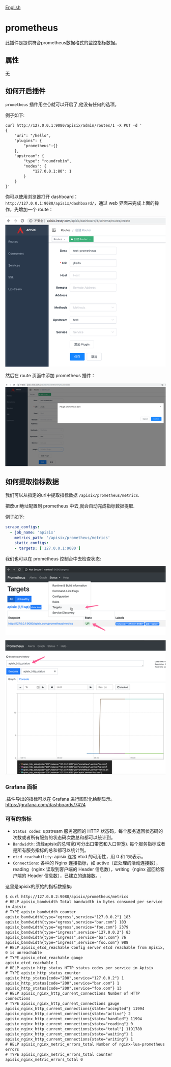 <!--
#
# Licensed to the Apache Software Foundation (ASF) under one or more
# contributor license agreements.  See the NOTICE file distributed with
# this work for additional information regarding copyright ownership.
# The ASF licenses this file to You under the Apache License, Version 2.0
# (the "License"); you may not use this file except in compliance with
# the License.  You may obtain a copy of the License at
#
#     http://www.apache.org/licenses/LICENSE-2.0
#
# Unless required by applicable law or agreed to in writing, software
# distributed under the License is distributed on an "AS IS" BASIS,
# WITHOUT WARRANTIES OR CONDITIONS OF ANY KIND, either express or implied.
# See the License for the specific language governing permissions and
# limitations under the License.
#
-->

[English](prometheus.md)

# prometheus

此插件是提供符合prometheus数据格式的监控指标数据。

## 属性

无

## 如何开启插件

`prometheus` 插件用空{}就可以开启了,他没有任何的选项。

例子如下:

```shell
curl http://127.0.0.1:9080/apisix/admin/routes/1 -X PUT -d '
{
    "uri": "/hello",
    "plugins": {
        "prometheus":{}
    },
    "upstream": {
        "type": "roundrobin",
        "nodes": {
            "127.0.0.1:80": 1
        }
    }
}'
```

你可以使用浏览器打开 dashboard：`http://127.0.0.1:9080/apisix/dashboard/`，通过 web 界面来完成上面的操作，先增加一个 route：

![](../images/plugin/prometheus-1.png)

然后在 route 页面中添加 prometheus 插件：

![](../images/plugin/prometheus-2.png)

## 如何提取指标数据

我们可以从指定的url中提取指标数据 `/apisix/prometheus/metrics`.

把改uri地址配置到 prometheus 中去,就会自动完成指标数据提取.

例子如下:

```yaml
scrape_configs:
  - job_name: 'apisix'
    metrics_path: '/apisix/prometheus/metrics'
    static_configs:
    - targets: ['127.0.0.1:9080']
```

我们也可以在 prometheus 控制台中去检查状态:

![](../../doc/images/plugin/prometheus01.png)

![](../../doc/images/plugin/prometheus02.png)


### Grafana 面板

.插件导出的指标可以在 Grafana 进行图形化绘制显示。https://grafana.com/dashboards/7424

### 可有的指标

* `Status codes`: upstream 服务返回的 HTTP 状态码，每个服务返回状态码的次数或者所有服务的状态码次数总和都可以统计到。
* `Bandwidth`: 流经apisix的总带宽(可分出口带宽和入口带宽). 每个服务指标或者是所有服务指标的总和都可以统计到。
* `etcd reachability`: apisix 连接 etcd 的可用性，用 0 和 1来表示。
* `Connections`: 各种的 Nginx 连接指标，如 active（正处理的活动连接数），reading（nginx 读取到客户端的 Header 信息数），writing（nginx 返回给客户端的 Header 信息数），已建立的连接数。.

这里是apisix的原始的指标数据集:

```
$ curl http://127.0.0.2:9080/apisix/prometheus/metrics
# HELP apisix_bandwidth Total bandwidth in bytes consumed per service in Apisix
# TYPE apisix_bandwidth counter
apisix_bandwidth{type="egress",service="127.0.0.2"} 183
apisix_bandwidth{type="egress",service="bar.com"} 183
apisix_bandwidth{type="egress",service="foo.com"} 2379
apisix_bandwidth{type="ingress",service="127.0.0.2"} 83
apisix_bandwidth{type="ingress",service="bar.com"} 76
apisix_bandwidth{type="ingress",service="foo.com"} 988
# HELP apisix_etcd_reachable Config server etcd reachable from Apisix, 0 is unreachable
# TYPE apisix_etcd_reachable gauge
apisix_etcd_reachable 1
# HELP apisix_http_status HTTP status codes per service in Apisix
# TYPE apisix_http_status counter
apisix_http_status{code="200",service="127.0.0.2"} 1
apisix_http_status{code="200",service="bar.com"} 1
apisix_http_status{code="200",service="foo.com"} 13
# HELP apisix_nginx_http_current_connections Number of HTTP connections
# TYPE apisix_nginx_http_current_connections gauge
apisix_nginx_http_current_connections{state="accepted"} 11994
apisix_nginx_http_current_connections{state="active"} 2
apisix_nginx_http_current_connections{state="handled"} 11994
apisix_nginx_http_current_connections{state="reading"} 0
apisix_nginx_http_current_connections{state="total"} 1191780
apisix_nginx_http_current_connections{state="waiting"} 1
apisix_nginx_http_current_connections{state="writing"} 1
# HELP apisix_nginx_metric_errors_total Number of nginx-lua-prometheus errors
# TYPE apisix_nginx_metric_errors_total counter
apisix_nginx_metric_errors_total 0
```
